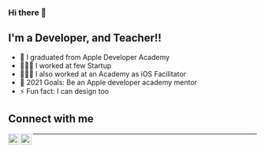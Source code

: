 ### Hi there 👋

<!--
**reyhanl/reyhanl** is a ✨ _special_ ✨ repository because its `README.md` (this file) appears on your GitHub profile.
-->

## I'm a Developer, and Teacher!!

- 🍎 I graduated from Apple Developer Academy 
- 🧑🏼‍💻 I worked at few Startup
- 👨🏼‍🏫 I also worked at an Academy as iOS Facilitator
- 🍎 2021 Goals: Be an Apple developer academy mentor
- ⚡ Fun fact: I can design too

## Connect with me


[<img align="left" alt="codeSTACKr | LinkedIn" width="22px" src="https://cdn.jsdelivr.net/npm/simple-icons@v3/icons/linkedin.svg" />][linkedin]
[<img align="left" alt="codeSTACKr | Instagram" width="22px" src="https://cdn.jsdelivr.net/npm/simple-icons@v3/icons/instagram.svg" />][instagram]


---


[instagram]: https://instagram.com/reyhanmuhammadl
[linkedin]: https://linkedin.com/in/reyhan-muhammad-894148173/
